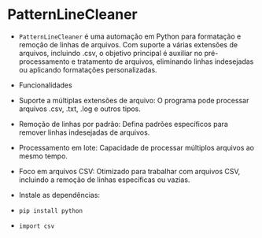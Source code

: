 # PatternLineCleaner

- `PatternLineCleaner` é uma automação em Python para formatação e remoção de linhas de arquivos. Com suporte a várias extensões de arquivos, incluindo .csv, o objetivo principal é auxiliar no pré-processamento e tratamento de arquivos, eliminando linhas indesejadas ou aplicando formatações personalizadas.

- Funcionalidades

- Suporte a múltiplas extensões de arquivo: O programa pode processar arquivos .csv, .txt, .log e outros tipos.
- Remoção de linhas por padrão: Defina padrões específicos para remover linhas indesejadas de arquivos.
- Processamento em lote: Capacidade de processar múltiplos arquivos ao mesmo tempo.
- Foco em arquivos CSV: Otimizado para trabalhar com arquivos CSV, incluindo a remoção de linhas específicas ou vazias.

- Instale as dependências:

- `pip install python`

- `import csv`
